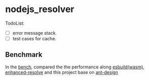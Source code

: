 # nodejs_resolver

TodoList:

- [ ] error message stack.
- [ ] test cases for cache.

## Benchmark

In the [bench](./bench/README.md), compared the the performance along [esbuild(wasm)](https://github.com/evanw/esbuild), [enhanced-resolve](https://github.com/webpack/enhanced-resolve) and this project base on [ant-design](https://github.com/ant-design/ant-design)
